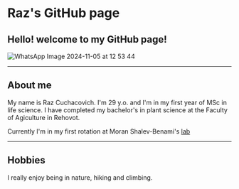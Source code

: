# Raz's GitHub page

## Hello! welcome to my GitHub page!

![WhatsApp Image 2024-11-05 at 12 53 44](https://github.com/user-attachments/assets/0f0c5061-3f77-401a-84a5-4cb17507a842)

---

## About me

My name is Raz Cuchacovich. I'm 29 y.o. and I'm in my first year of MSc in life science. I have completed my bachelor's in plant science at the Faculty of Agiculture in Rehovot.

Currently I'm in my first rotation at Moran Shalev-Benami's <a href="https://www.weizmann.ac.il/molgen/Gur/home">lab</a><br>

---

## Hobbies

I really enjoy being in nature, hiking and climbing.


